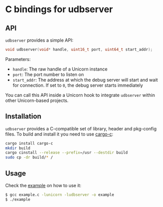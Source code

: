 # C bindings for udbserver

## API

`udbserver` provides a simple API:

```c
void udbserver(void* handle, uint16_t port, uint64_t start_addr);
```

Parameters:
- `handle`: The raw handle of a Unicorn instance
- `port`: The port number to listen on
- `start_addr`: The address at which the debug server will start and wait for connection. If set to `0`, the debug server starts immediately

You can call this API inside a Unicorn hook to integrate `udbserver` within other Unicorn-based projects.

## Installation

`udbserver` provides a C-compatible set of library, header and pkg-config files. To build and install it you need to use [cargo-c](https://crates.io/crates/cargo-c):

```sh
cargo install cargo-c
mkdir build
cargo cinstall --release --prefix=/usr --destdir build
sudo cp -dr build/* /
```

## Usage

Check the [example](example.c) on how to use it:

```sh
$ gcc example.c -lunicorn -ludbserver -o example
$ ./example
```
